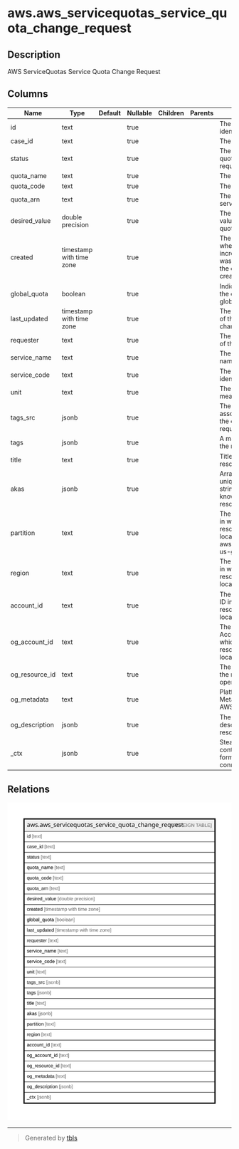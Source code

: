# aws.aws_servicequotas_service_quota_change_request

## Description

AWS ServiceQuotas Service Quota Change Request

## Columns

| Name | Type | Default | Nullable | Children | Parents | Comment |
| ---- | ---- | ------- | -------- | -------- | ------- | ------- |
| id | text |  | true |  |  | The unique identifier. |
| case_id | text |  | true |  |  | The case ID. |
| status | text |  | true |  |  | The state of the quota increase request. |
| quota_name | text |  | true |  |  | The quota name. |
| quota_code | text |  | true |  |  | The quota code. |
| quota_arn | text |  | true |  |  | The arn of the service quota. |
| desired_value | double precision |  | true |  |  | The increased value for the quota. |
| created | timestamp with time zone |  | true |  |  | The date and time when the quota increase request was received and the case ID was created. |
| global_quota | boolean |  | true |  |  | Indicates whether the quota is global. |
| last_updated | timestamp with time zone |  | true |  |  | The date and time of the most recent change. |
| requester | text |  | true |  |  | The IAM identity of the requester. |
| service_name | text |  | true |  |  | The service name. |
| service_code | text |  | true |  |  | The service identifier. |
| unit | text |  | true |  |  | The unit of measurement. |
| tags_src | jsonb |  | true |  |  | The list of tags associated with the change request. |
| tags | jsonb |  | true |  |  | A map of tags for the resource. |
| title | text |  | true |  |  | Title of the resource. |
| akas | jsonb |  | true |  |  | Array of globally unique identifier strings (also known as) for the resource. |
| partition | text |  | true |  |  | The AWS partition in which the resource is located (aws, aws-cn, or aws-us-gov). |
| region | text |  | true |  |  | The AWS Region in which the resource is located. |
| account_id | text |  | true |  |  | The AWS Account ID in which the resource is located. |
| og_account_id | text |  | true |  |  | The Platform Account ID in which the resource is located. |
| og_resource_id | text |  | true |  |  | The unique ID of the resource in opengovernance. |
| og_metadata | text |  | true |  |  | Platform Metadata of the AWS resource. |
| og_description | jsonb |  | true |  |  | The full model description of the resource |
| _ctx | jsonb |  | true |  |  | Steampipe context in JSON form, e.g. connection_name. |

## Relations

![er](aws.aws_servicequotas_service_quota_change_request.svg)

---

> Generated by [tbls](https://github.com/k1LoW/tbls)
